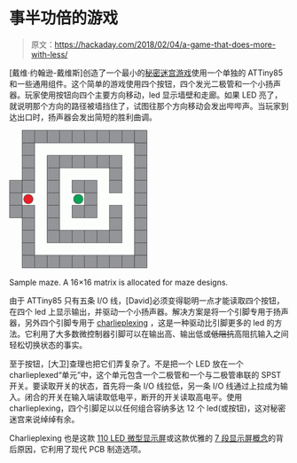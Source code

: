 # 事半功倍的游戏

> 原文：<https://hackaday.com/2018/02/04/a-game-that-does-more-with-less/>

[戴维·约翰逊-戴维斯]创造了一个最小的[秘密迷宫游戏](http://www.technoblogy.com/show?20IY)使用一个单独的 ATTiny85 和一些通用组件。这个简单的游戏使用四个按钮，四个发光二极管和一个小扬声器。玩家使用按钮向四个主要方向移动，led 显示墙壁和走廊。如果 LED 亮了，就说明那个方向的路径被墙挡住了，试图往那个方向移动会发出哔哔声。当玩家到达出口时，扬声器会发出简短的胜利曲调。

![](img/fbd18f0236925e275e0e75cec9cd44a5.png)

Sample maze. A 16×16 matrix is allocated for maze designs.

由于 ATTiny85 只有五条 I/O 线，[David]必须变得聪明一点才能读取四个按钮，在四个 led 上显示输出，并驱动一个小扬声器。解决方案是将一个引脚专用于扬声器，另外四个引脚专用于 [charlieplexing](https://en.wikipedia.org/wiki/Charlieplexing) ，这是一种驱动比引脚更多的 led 的方法。它利用了大多数微控制器引脚可以在输出高、输出低或~~低阻抗~~高阻抗输入之间轻松切换状态的事实。

至于按钮，[大卫]查理也把它们弄复杂了。不是把一个 LED 放在一个 charlieplexed“单元”中，这个单元包含一个二极管和一个与二极管串联的 SPST 开关。要读取开关的状态，首先将一条 I/O 线拉低，另一条 I/O 线通过上拉成为输入。闭合的开关在输入端读取低电平，断开的开关读取高电平。使用 charlieplexing，四个引脚足以以任何组合容纳多达 12 个 led(或按钮)，这对秘密迷宫来说绰绰有余。

Charlieplexing 也是这款 [110 LED 微型显示屏](https://hackaday.com/2017/04/04/hackaday-prize-entry-micro-matrix-charlieplexed-displays/)或这款优雅的 [7 段显示屏概念](https://hackaday.com/2016/08/23/charliplexed-7-segment-display-takes-advantage-of-pcb-manufacturers/)的背后原因，它利用了现代 PCB 制造选项。